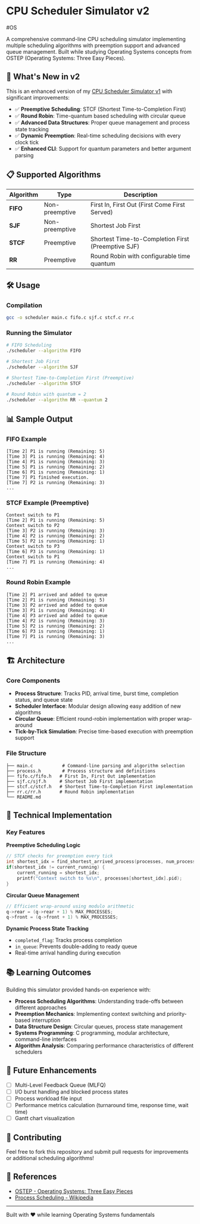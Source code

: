 
# CPU Scheduler Simulator v2
#OS

A comprehensive command-line CPU scheduling simulator implementing multiple scheduling algorithms with preemption support and advanced queue management. Built while studying Operating Systems concepts from OSTEP (Operating Systems: Three Easy Pieces).

## 🚀 What's New in v2

This is an enhanced version of my [CPU Scheduler Simulator v1]([link-to-your-v1-repo](https://github.com/niscollect/CPU_Scheduler.git)) with significant improvements:

- ✅ **Preemptive Scheduling**: STCF (Shortest Time-to-Completion First)
- ✅ **Round Robin**: Time-quantum based scheduling with circular queue
- ✅ **Advanced Data Structures**: Proper queue management and process state tracking
- ✅ **Dynamic Preemption**: Real-time scheduling decisions with every clock tick
- ✅ **Enhanced CLI**: Support for quantum parameters and better argument parsing

## 📋 Supported Algorithms

| Algorithm | Type | Description |
|-----------|------|-------------|
| **FIFO** | Non-preemptive | First In, First Out (First Come First Served) |
| **SJF** | Non-preemptive | Shortest Job First |
| **STCF** | Preemptive | Shortest Time-to-Completion First (Preemptive SJF) |
| **RR** | Preemptive | Round Robin with configurable time quantum |

## 🛠️ Usage

### Compilation
```bash
gcc -o scheduler main.c fifo.c sjf.c stcf.c rr.c
```

### Running the Simulator
```bash
# FIFO Scheduling
./scheduler --algorithm FIFO

# Shortest Job First
./scheduler --algorithm SJF

# Shortest Time-to-Completion First (Preemptive)
./scheduler --algorithm STCF

# Round Robin with quantum = 2
./scheduler --algorithm RR --quantum 2
```

## 📊 Sample Output

### FIFO Example
```
[Time 2] P1 is running (Remaining: 5)
[Time 3] P1 is running (Remaining: 4)
[Time 4] P1 is running (Remaining: 3)
[Time 5] P1 is running (Remaining: 2)
[Time 6] P1 is running (Remaining: 1)
[Time 7] P1 finished execution.
[Time 7] P2 is running (Remaining: 3)
...
```

### STCF Example (Preemptive)
```
Context switch to P1
[Time 2] P1 is running (Remaining: 5)
Context switch to P2
[Time 3] P2 is running (Remaining: 3)
[Time 4] P2 is running (Remaining: 2)
[Time 5] P2 is running (Remaining: 1)
Context switch to P3
[Time 6] P3 is running (Remaining: 1)
Context switch to P1
[Time 7] P1 is running (Remaining: 4)
...
```

### Round Robin Example
```
[Time 2] P1 arrived and added to queue
[Time 2] P1 is running (Remaining: 5)
[Time 3] P2 arrived and added to queue
[Time 3] P1 is running (Remaining: 4)
[Time 4] P3 arrived and added to queue
[Time 4] P2 is running (Remaining: 3)
[Time 5] P2 is running (Remaining: 2)
[Time 6] P3 is running (Remaining: 1)
[Time 7] P1 is running (Remaining: 3)
...
```

## 🏗️ Architecture

### Core Components

- **Process Structure**: Tracks PID, arrival time, burst time, completion status, and queue state
- **Scheduler Interface**: Modular design allowing easy addition of new algorithms
- **Circular Queue**: Efficient round-robin implementation with proper wrap-around
- **Tick-by-Tick Simulation**: Precise time-based execution with preemption support

### File Structure
```
├── main.c           # Command-line parsing and algorithm selection
├── process.h        # Process structure and definitions
├── fifo.c/fifo.h   # First In, First Out implementation
├── sjf.c/sjf.h     # Shortest Job First implementation  
├── stcf.c/stcf.h   # Shortest Time-to-Completion First implementation
├── rr.c/rr.h       # Round Robin implementation
└── README.md
```

## 🔧 Technical Implementation

### Key Features

**Preemptive Scheduling Logic**
```c
// STCF checks for preemption every tick
int shortest_idx = find_shortest_arrived_process(processes, num_processes, current_time);
if(shortest_idx != current_running) {
    current_running = shortest_idx;
    printf("Context switch to %s\n", processes[shortest_idx].pid);
}
```

**Circular Queue Management**
```c
// Efficient wrap-around using modulo arithmetic
q->rear = (q->rear + 1) % MAX_PROCESSES;
q->front = (q->front + 1) % MAX_PROCESSES;
```

**Dynamic Process State Tracking**
- `completed_flag`: Tracks process completion
- `in_queue`: Prevents double-adding to ready queue
- Real-time arrival handling during execution

## 📚 Learning Outcomes

Building this simulator provided hands-on experience with:

- **Process Scheduling Algorithms**: Understanding trade-offs between different approaches
- **Preemption Mechanics**: Implementing context switching and priority-based interruption
- **Data Structure Design**: Circular queues, process state management
- **Systems Programming**: C programming, modular architecture, command-line interfaces
- **Algorithm Analysis**: Comparing performance characteristics of different schedulers

## 🎯 Future Enhancements

- [ ] Multi-Level Feedback Queue (MLFQ)
- [ ] I/O burst handling and blocked process states
- [ ] Process workload file input
- [ ] Performance metrics calculation (turnaround time, response time, wait time)
- [ ] Gantt chart visualization

## 🤝 Contributing

Feel free to fork this repository and submit pull requests for improvements or additional scheduling algorithms!

## 📖 References

- [OSTEP - Operating Systems: Three Easy Pieces](http://pages.cs.wisc.edu/~remzi/OSTEP/)
- [Process Scheduling - Wikipedia](https://en.wikipedia.org/wiki/Scheduling_(computing))

---

Built with ❤️ while learning Operating Systems fundamentals
